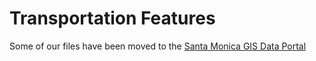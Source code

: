 # Transportation Features

Some of our files have been moved to the [Santa Monica GIS Data Portal](http://gis-smgov.opendata.arcgis.com/datasets)
